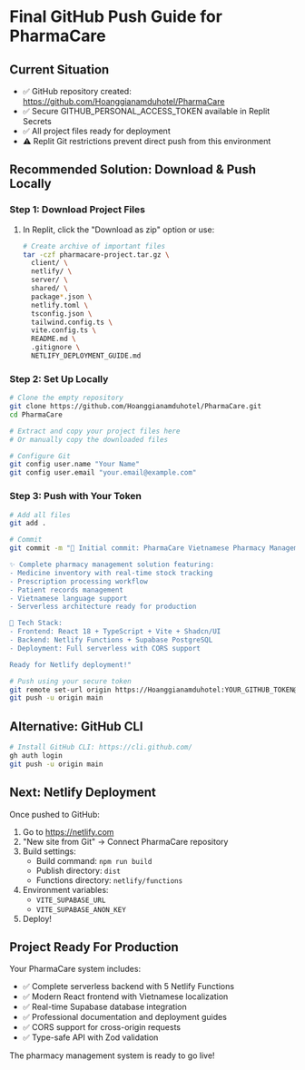 # Final GitHub Push Guide for PharmaCare

## Current Situation
- ✅ GitHub repository created: https://github.com/Hoanggianamduhotel/PharmaCare
- ✅ Secure GITHUB_PERSONAL_ACCESS_TOKEN available in Replit Secrets
- ✅ All project files ready for deployment
- ⚠️ Replit Git restrictions prevent direct push from this environment

## Recommended Solution: Download & Push Locally

### Step 1: Download Project Files
1. In Replit, click the "Download as zip" option or use:
   ```bash
   # Create archive of important files
   tar -czf pharmacare-project.tar.gz \
     client/ \
     netlify/ \
     server/ \
     shared/ \
     package*.json \
     netlify.toml \
     tsconfig.json \
     tailwind.config.ts \
     vite.config.ts \
     README.md \
     .gitignore \
     NETLIFY_DEPLOYMENT_GUIDE.md
   ```

### Step 2: Set Up Locally
```bash
# Clone the empty repository
git clone https://github.com/Hoanggianamduhotel/PharmaCare.git
cd PharmaCare

# Extract and copy your project files here
# Or manually copy the downloaded files

# Configure Git
git config user.name "Your Name"
git config user.email "your.email@example.com"
```

### Step 3: Push with Your Token
```bash
# Add all files
git add .

# Commit
git commit -m "🎉 Initial commit: PharmaCare Vietnamese Pharmacy Management System

✨ Complete pharmacy management solution featuring:
- Medicine inventory with real-time stock tracking
- Prescription processing workflow
- Patient records management
- Vietnamese language support
- Serverless architecture ready for production

🚀 Tech Stack:
- Frontend: React 18 + TypeScript + Vite + Shadcn/UI
- Backend: Netlify Functions + Supabase PostgreSQL
- Deployment: Full serverless with CORS support

Ready for Netlify deployment!"

# Push using your secure token
git remote set-url origin https://Hoanggianamduhotel:YOUR_GITHUB_TOKEN@github.com/Hoanggianamduhotel/PharmaCare.git
git push -u origin main
```

## Alternative: GitHub CLI
```bash
# Install GitHub CLI: https://cli.github.com/
gh auth login
git push -u origin main
```

## Next: Netlify Deployment
Once pushed to GitHub:
1. Go to https://netlify.com
2. "New site from Git" → Connect PharmaCare repository
3. Build settings:
   - Build command: `npm run build`
   - Publish directory: `dist`
   - Functions directory: `netlify/functions`
4. Environment variables:
   - `VITE_SUPABASE_URL`
   - `VITE_SUPABASE_ANON_KEY`
5. Deploy!

## Project Ready For Production
Your PharmaCare system includes:
- ✅ Complete serverless backend with 5 Netlify Functions
- ✅ Modern React frontend with Vietnamese localization
- ✅ Real-time Supabase database integration
- ✅ Professional documentation and deployment guides
- ✅ CORS support for cross-origin requests
- ✅ Type-safe API with Zod validation

The pharmacy management system is ready to go live!